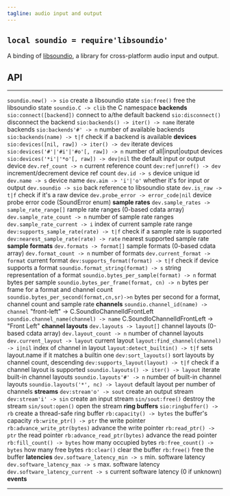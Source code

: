 ```yaml
---
tagline: audio input and output
---
```


## `local soundio = require'libsoundio'`

A binding of [libsoundio](http://libsound.io/), a library for cross-platform
audio input and output.

## API

------------------------------------------- ----------------------------------------
`soundio.new() -> sio`                      create a libsoundio state
`sio:free()`                                free the libsoundio state
`soundio.C -> clib`                         the C namespace
__backends__
`sio:connect([backend])`                    connect to a/the default backend
`sio:disconnect()`                          disconnect the backend
`sio:backends() -> iter() -> name`          iterate backends
`sio:backends'#' -> n`                      number of available backends
`sio:backends(name) -> t|f`                 check if a backend is available
__devices__
`sio:devices([nil, raw]) -> iter() -> dev`  iterate devices
`sio:devices('#'|'#i'|'#o'[, raw]) -> n`    number of all|input|output devices
`sio:devices('*i'|'*o'[, raw]) -> dev|nil`  the default input or output device
`dev.ref_count -> n`                        current reference count
`dev:ref|unref() -> dev`                    increment/decrement device ref count
`dev.id -> s`                               device unique id
`dev.name -> s`                             device name
`dev.aim -> 'i'|'o'`                        whether it's for input or output
`dev.soundio -> sio`                        back reference to libsoundio state
`dev.is_raw -> t|f`                         check if it's a raw device
`dev.probe_error -> error_code|nil`         device probe error code (SoundError enum)
__sample rates__
`dev.sample_rates -> sample_rate_range[]`   rample rate ranges (0-based cdata array)
`dev.sample_rate_count -> n`                number of sample rate ranges
`dev.sample_rate_current -> i`              index of current sample rate range
`dev:supports_sample_rate(rate) -> t|f`     check if a sample rate is supported
`dev:nearest_sample_rate(rate) -> rate`     nearest supported sample rate
__sample formats__
`dev.formats -> format[]`                   sample formats (0-based cdata array)
`dev.format_count -> n`                     number of formats
`dev.current_format -> format`              current format
`dev:supports_format(format) -> t|f`        check if device supports a format
`soundio.format_string(format) -> s`        string representation of a format
`soundio.bytes_per_sample(format) -> n`     format bytes per sample
`soundio.bytes_per_frame(format, cn) -> n`  bytes per frame for a format and channel count
`soundio.bytes_per_second(format,cn,sr)->n` bytes per second for a format, channel count and sample rate
__channels__
`soundio.channel_id(name) -> channel`       "front-left" -> C.SoundIoChannelIdFrontLeft
`soundio.channel_name(channel) -> name`     C.SoundIoChannelIdFrontLeft -> "Front Left"
__channel layouts__
`dev.layouts -> layout[]`                   channel layouts (0-based cdata array)
`dev.layout_count -> n`                     number of channel layouts
`dev.current_layout -> layout`              current layout
`layout:find_channel(channel) -> i|nil`     index of channel in layout
`layout:detect_builtin() -> t|f`            sets layout.name if it matches a builtin one
`dev:sort_layouts()`                        sort layouts by channel count, descending
`dev:supports_layout(layout) -> t|f`        check if a channel layout is supported
`soundio.layouts() -> iter() -> layout`     iterate built-in channel layouts
`soundio.layouts'#' -> n`                   number of built-in channel layouts
`soundio.layouts('*', nc) -> layout`        default layout per number of channels
__streams__
`dev:stream'o' -> sout`                     create an output stream
`dev:stream'i' -> sin`                      create an input stream
`sin/sout:free()`                           destroy the stream
`sin/sout:open()`                           open the stream
__ring buffers__
`sio:ringbuffer() -> rb`                    create a thread-safe ring buffer
`rb:capacity() -> bytes`                    the buffer's capacity
`rb:write_ptr() -> ptr`                     the write pointer
`rb:advance_write_ptr(bytes)`               advance the write pointer
`rb:read_ptr() -> ptr`                      the read pointer
`rb:advance_read_ptr(bytes)`                advance the read pointer
`rb:fill_count() -> bytes`                  how many occupied bytes
`rb:free_count() -> bytes`                  how many free bytes
`rb:clear()`                                clear the buffer
`rb:free()`                                 free the buffer
__latencies__
`dev.software_latency_min -> s`             min. software latency
`dev.software_latency_max -> s`             max. software latency
`dev.software_latency_current -> s`         current software latency (0 if unknown)
__events__
------------------------------------------- ----------------------------------------
